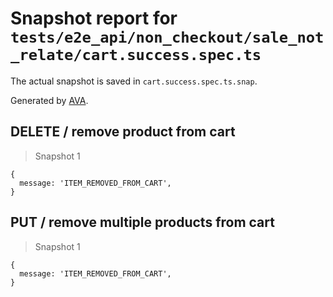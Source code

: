 # Snapshot report for `tests/e2e_api/non_checkout/sale_not_relate/cart.success.spec.ts`

The actual snapshot is saved in `cart.success.spec.ts.snap`.

Generated by [AVA](https://ava.li).

## DELETE / remove product from cart

> Snapshot 1

    {
      message: 'ITEM_REMOVED_FROM_CART',
    }

## PUT / remove multiple products from cart

> Snapshot 1

    {
      message: 'ITEM_REMOVED_FROM_CART',
    }
